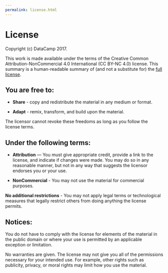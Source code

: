 ```yaml
---
permalink: license.html
---
```

# License

Copyright (c) DataCamp 2017.

This work is made available under the terms of the Creative Common Attribution-NonCommercial 4.0 International (CC BY-NC 4.0) license.
This summary is a human-readable summary of (and not a substitute for) the [full license](https://creativecommons.org/licenses/by-nc/4.0/legalcode).

## You are free to:

* **Share** - copy and redistribute the material in any medium or format.

* **Adapt** - remix, transform, and build upon the material.

The licensor cannot revoke these freedoms as long as you follow the license terms.

## Under the following terms:

* **Attribution** — You must give appropriate credit, provide a link to the license, and indicate if changes were made. You may do so in any reasonable manner, but not in any way that suggests the licensor endorses you or your use.

* **NonCommercial** - You may not use the material for commercial purposes.

**No additional restrictions** - You may not apply legal terms or technological measures that legally restrict others from doing anything the license permits.

## Notices:

You do not have to comply with the license for elements of the material in the public domain or where your use is permitted by an applicable exception or limitation.

No warranties are given. The license may not give you all of the permissions necessary for your intended use. For example, other rights such as publicity, privacy, or moral rights may limit how you use the material.
